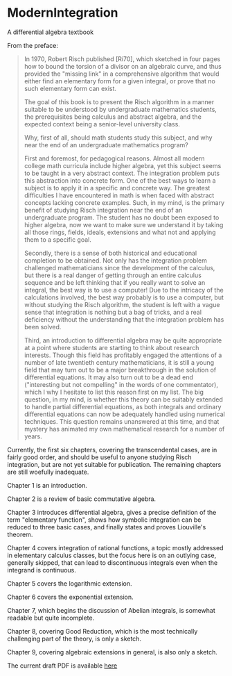 # ModernIntegration
A differential algebra textbook

From the preface:

> In 1970, Robert Risch published [Ri70], which sketched in four
> pages how to bound the torsion of a divisor on an algebraic curve, and
> thus provided the "missing link" in a comprehensive algorithm that
> would either find an elementary form for a given integral, or prove
> that no such elementary form can exist.
>
> The goal of this book is to present the Risch algorithm in a manner
> suitable to be understood by undergraduate mathematics students, the
> prerequisites being calculus and abstract algebra, and the expected
> context being a senior-level university class.
>
> Why, first of all, should math students study this subject, and why
> near the end of an undergraduate mathematics program?
>
> First and foremost, for pedagogical reasons.  Almost all modern
> college math curricula include higher algebra, yet this subject seems
> to be taught in a very abstract context.  The integration problem puts
> this abstraction into concrete form.
> One of the best ways to learn a subject
> is to apply it in a specific and concrete way.  The greatest
> difficulties I have encountered in math is when faced with abstract
> concepts lacking concrete examples.  Such, in my mind, is the primary
> benefit of studying Risch integration near the end of an undergraduate
> program.  The student has no doubt been exposed to higher algebra, now
> we want to make sure we understand it by taking all those rings,
> fields, ideals, extensions and what not and applying them to a
> specific goal.
>
> Secondly, there is a sense of both historical and educational
> completion to be obtained.  Not only has the integration problem
> challenged mathematicians since the development of the calculus, but
> there is a real danger of getting through an entire calculus sequence
> and be left thinking that if you really want to solve an integral, the
> best way is to use a computer!  Due to the intricacy of the
> calculations involved, the best way probably is to use a computer, but
> without studying the Risch algorithm, the student is left with a vague
> sense that integration is nothing but a bag of tricks, and
> a real deficiency without
> the understanding that the integration problem has been solved.
>
> Third, an introduction to differential algebra may be quite
> appropriate at a point where students are starting to think about
> research interests.  Though this field has profitably engaged the
> attentions of a number of late twentieth century mathematicians, it is
> still a young field that may turn out to be a major breakthrough in
> the solution of differential equations.  It may also turn out to be a
> dead end ("interesting but not compelling" in the words of one
> commentator), which I why I hesitate to list this reason first on my
> list.  The big question, in my mind, is whether this theory can be
> suitably extended to handle partial differential equations, as both
> integrals and ordinary differential equations can now be adequately
> handled using numerical techniques.  This question remains unanswered
> at this time, and that mystery has animated my own mathematical
> research for a number of years.


Currently, the first six chapters, covering the transcendental cases, are in fairly good order,
and should be useful to anyone studying Risch integration,
but are not yet suitable for publication.  The remaining chapters are
still woefully inadequate.

Chapter 1 is an introduction.

Chapter 2 is a review of basic commutative algebra.

Chapter 3 introduces differential algebra, gives a precise definition of
the term "elementary function", shows how symbolic integration can be
reduced to three basic cases, and finally states and proves Liouville's theorem.

Chapter 4 covers integration of rational functions, a topic mostly addressed in elementary
calculus classes, but the focus here is on an outlying case, generally skipped, that
can lead to discontinuous integrals even when the integrand is continuous.

Chapter 5 covers the logarithmic extension.

Chapter 6 covers the exponential extension.

Chapter 7, which begins the discussion of Abelian integrals, is somewhat readable but quite incomplete.

Chapter 8, covering Good Reduction, which is the most technically challenging part of the theory,
is only a sketch.

Chapter 9, covering algebraic extensions in general, is also only a sketch.

The current draft PDF is available [here](http://www.freesoft.org/ModernIntegration/ModernIntegration.pdf)
